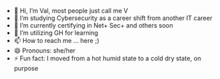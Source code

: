 - 👋 Hi, I’m Val, most people just call me V
- 👀 I’m studying Cybersecurity as a career shift from another IT career
- 🌱 I’m currently certifying in Net+ Sec+ and others soon
- 💞️ I’m utilizing GH for learning
- 📫 How to reach me ... here ;)
- 😄 Pronouns: she/her
- ⚡ Fun fact: I moved from a hot humid state to a cold dry state, on purpose

<!---
ValMifune/ValMifune is a ✨ special ✨ repository because its `README.md` (this file) appears on your GitHub profile.
You can click the Preview link to take a look at your changes.
--->
